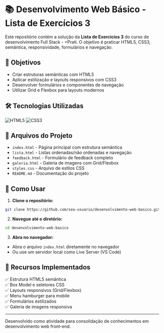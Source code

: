 # 📚 Desenvolvimento Web Básico - Lista de Exercícios 3

Este repositório contém a solução da **Lista de Exercícios 3** do curso de desenvolvimento Full Stack - +Prati. O objetivo é praticar HTML5, CSS3, semântica, responsividade, formulários e navegação.

## 🎯 Objetivos

- Criar estruturas semânticas com HTML5
- Aplicar estilização e layouts responsivos com CSS3
- Desenvolver formulários e componentes de navegação
- Utilizar Grid e Flexbox para layouts modernos

## 🛠️ Tecnologias Utilizadas

![HTML5](https://img.shields.io/badge/HTML5-E34F26?style=flat-square&logo=html5&logoColor=white)
![CSS3](https://img.shields.io/badge/CSS3-1572B6?style=flat-square&logo=css3&logoColor=white)

## 📁 Arquivos do Projeto

- `index.html` - Página principal com estrutura semântica
- `lista.html` - Listas ordenadas/não ordenadas e navegação
- `feedback.html` - Formulário de feedback completo
- `galeria.html` - Galeria de imagens com Grid/Flexbox
- `styles.css` - Arquivo de estilos CSS
- `README.md` - Documentação do projeto

## 🚀 Como Usar

1. **Clone o repositório:**
```bash
git clone https://github.com/seu-usuario/desenvolvimento-web-basico.git
```

2. **Navegue até o diretório:**
```bash
cd desenvolvimento-web-basico
```

3. **Abra no navegador:**
- Abra o arquivo `index.html` diretamente no navegador
- Ou use um servidor local como Live Server (VS Code)

## 📱 Recursos Implementados

✅ Estrutura HTML5 semântica  
✅ Box Model e seletores CSS  
✅ Layouts responsivos (Grid/Flexbox)  
✅ Menu hamburger para mobile  
✅ Formulários estilizados  
✅ Galeria de imagens responsiva  

---

Desenvolvido como atividade para consolidação de conhecimentos em desenvolvimento web front-end.